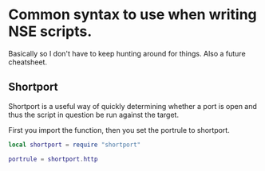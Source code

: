 # Common syntax to use when writing NSE scripts.
Basically so I don't have to keep hunting around for things.  Also
a future cheatsheet.


## Shortport
Shortport is a useful way of quickly determining whether a port is open
and thus the script in question be run against the target.

First you import the function, then you set the portrule to shortport.<service>

```Lua
local shortport = require "shortport"

portrule = shortport.http
```

